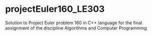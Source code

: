 # projectEuler160_LE303
Solution to Project Euler problem 160 in C++ language for the final assignment of the discipline Algorithms and Computer Programming
